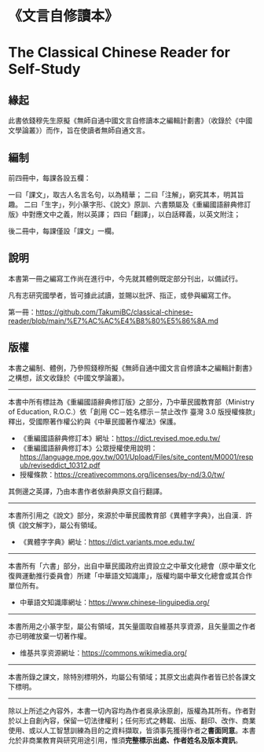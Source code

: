 # 《文言自修讀本》

# The Classical Chinese Reader for Self-Study

## 緣起

此書依錢穆先生原擬《無師自通中國文言自修讀本之編輯計劃書》（收錄於《中國文學論叢》）而作，旨在使讀者無師自通文言。

## 編制

前四冊中，每課各設五欄：

一曰「課文」，取古人名言名句，以為精華；
二曰「注解」，窮究其本，明其旨趣。
二曰「生字」，列小篆字形、《說文》原訓、六書類屬及《重編國語辭典修訂版》中對應文中之義，附以英譯；
四曰「翻譯」，以白話釋義，以英文附注；

後二冊中，每課僅設「課文」一欄。

## 說明

本書第一冊之編寫工作尚在進行中，今先就其體例既定部分刊出，以備試行。

凡有志研究國學者，皆可據此試讀，並賜以批評、指正，或參與編寫工作。

第一冊：https://github.com/TakumiBC/classical-chinese-reader/blob/main/%E7%AC%AC%E4%B8%80%E5%86%8A.md

## 版權

本書之編制、體例，乃參照錢穆所擬《無師自通中國文言自修讀本之編輯計劃書》之構想，該文收錄於《中國文學論叢》。

---

本書中所有標註為《重編國語辭典修訂版》之部分，乃中華民國教育部（Ministry of Education, R.O.C.）依「創用 CC－姓名標示－禁止改作 臺灣 3.0 版授權條款」釋出，受國際著作權公約與《中華民國著作權法》保護。

- 《重編國語辭典修訂本》網址：https://dict.revised.moe.edu.tw/
- 《重編國語辭典修訂本》公眾授權使用說明：https://language.moe.gov.tw/001/Upload/Files/site_content/M0001/respub/reviseddict_10312.pdf
- 授權條款：https://creativecommons.org/licenses/by-nd/3.0/tw/  

其側邊之英譯，乃由本書作者依辭典原文自行翻譯。

---

本書所引用之《說文》部分，來源於中華民國教育部《異體字字典》，出自漢．許慎《說文解字》，屬公有領域。

- 《異體字字典》網址：https://dict.variants.moe.edu.tw/

---

本書所有「六書」部分，出自中華民國政府出資設立之中華文化總會（原中華文化復興運動推行委員會）所建「中華語文知識庫」，版權均屬中華文化總會或其合作單位所有。

- 中華語文知識庫網址：https://www.chinese-linguipedia.org/

---

本書所用之小篆字型，屬公有領域，其矢量圖取自維基共享資源，且矢量圖之作者亦已明確放棄一切著作權。

- 维基共享资源網址：https://commons.wikimedia.org/

---

本書所錄之課文，除特別標明外，均屬公有領域；其原文出處與作者皆已於各課文下標明。

---

除以上所述之內容外，本書一切內容均為作者吳承泳原創，版權為其所有。作者對於以上自創內容，保留一切法律權利；任何形式之轉載、出版、翻印、改作、商業使用、或以人工智慧訓練為目的之資料擷取，皆須事先獲得作者之**書面同意**。本書允於非商業教育與研究用途引用，惟須**完整標示出處、作者姓名及版本資訊**。
